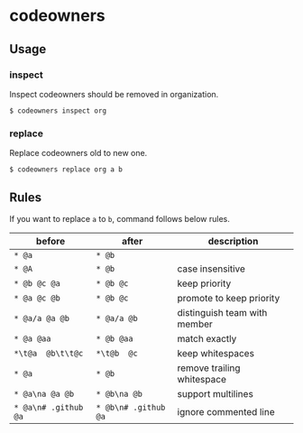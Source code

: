 # codeowners

## Usage

### inspect

Inspect codeowners should be removed in organization.

```console
$ codeowners inspect org
```

### replace

Replace codeowners old to new one.

```console
$ codeowners replace org a b
```

## Rules

If you want to replace `a` to `b`, command follows below rules.

|before|after|description|
|-|-|-|
|`* @a`|`* @b`||
|`* @A`|`* @b`|case insensitive|
|`* @b @c @a`|`* @b @c`|keep priority|
|`* @a @c @b`|`* @b @c`|promote to keep priority|
|`* @a/a @a @b`|`* @a/a @b`|distinguish team with member|
|`* @a @aa`|`* @b @aa`|match exactly|
|`*\t@a  @b\t\t@c`|`*\t@b  @c`|keep whitespaces|
|`* @a `|`* @b`|remove trailing whitespace|
|`* @a\na @a @b`|`* @b\na @b`|support multilines|
|`* @a\n# .github @a`|`* @b\n# .github @a`|ignore commented line|
